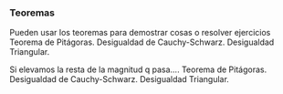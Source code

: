 ### Teoremas
Pueden usar los teoremas para demostrar cosas o resolver ejercicios
Teorema de Pitágoras.
Desigualdad de Cauchy-Schwarz.
Desigualdad Triangular.



Si elevamos la resta de la magnitud q pasa….
Teorema de Pitágoras.
Desigualdad de Cauchy-Schwarz.
Desigualdad Triangular.

